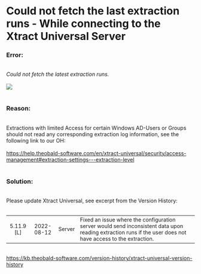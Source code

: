 # Could not fetch the last extraction runs - While connecting to the Xtract Universal Server

<!--html--><h3>Error:</h3><div><br></div><div><i>Could not fetch the latest extraction runs.</i></div><div><br></div><div><img src="/helpdesk/File/Get/75135" class="resizable" style="max-width: 100%;"><br></div><div><br></div><h3>Reason:</h3><div><br></div><div>Extractions with limited Access for certain Windows AD-Users or Groups should not read any corresponding extraction log information, see the following link to our OH:</div><div><br></div><div><a href="https://help.theobald-software.com/en/xtract-universal/security/access-management#extraction-settings---extraction-level" target="_blank" rel="nofollow">https://help.theobald-software.com/en/xtract-universal/security/access-management#extraction-settings---extraction-level</a><br></div><div><br></div><h3>Solution:</h3><div><br></div><div>Please update Xtract Universal, see excerpt from the Version History:</div><div><br></div><div><table style="font-size: 14px;"><tbody><tr><td style="text-align: center;">5.11.9 [L]</td><td style="text-align: center;">2022-08-12</td><td style="text-align: center;">Server</td><td>Fixed an issue where the configuration server would send inconsistent data upon reading extraction runs if the user does not have access to the extraction.</td></tr></tbody></table></div><div><br></div><div><a href="https://kb.theobald-software.com/version-history/xtract-universal-version-history" target="_blank" rel="nofollow">https://kb.theobald-software.com/version-history/xtract-universal-version-history</a><br></div>